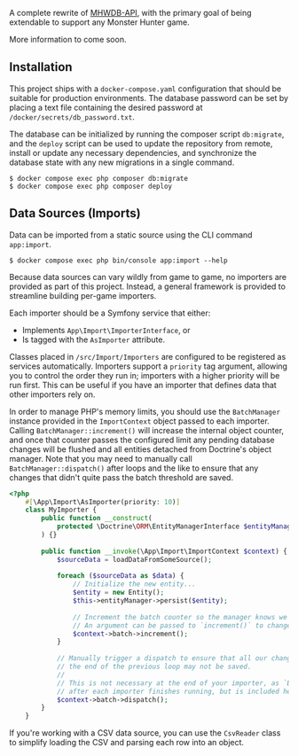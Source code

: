 A complete rewrite of [MHWDB-API](https://github.com/LartTyler/MHWDB-API), with the primary goal of being extendable to
support any Monster Hunter game.

More information to come soon.

## Installation
This project ships with a `docker-compose.yaml` configuration that should be suitable for production environments. The
database password can be set by placing a text file containing the desired password at
`/docker/secrets/db_password.txt`.

The database can be initialized by running the composer script `db:migrate`, and the `deploy` script can be used to
update the repository from remote, install or update any necessary dependencies, and synchronize the database state with
any new migrations in a single command.

```shell
$ docker compose exec php composer db:migrate
$ docker compose exec php composer deploy
```

## Data Sources (Imports)
Data can be imported from a static source using the CLI command `app:import`.

```shell
$ docker compose exec php bin/console app:import --help
```

Because data sources can vary wildly from game to game, no importers are provided as part of this project. Instead, a
general framework is provided to streamline building per-game importers.

Each importer should be a Symfony service that either:
- Implements `App\Import\ImporterInterface`, or
- Is tagged with the `AsImporter` attribute.

Classes placed in `/src/Import/Importers` are configured to be registered as services automatically. Importers support
a `priority` tag argument, allowing you to control the order they run in; importers with a higher priority will be run
first. This can be useful if you have an importer that defines data that other importers rely on.

In order to manage PHP's memory limits, you should use the `BatchManager` instance provided in the `ImportContext`
object passed to each importer. Calling `BatchManager::increment()` will increase the internal object counter, and once
that counter passes the configured limit any pending database changes will be flushed and all entities detached from
Doctrine's object manager. Note that you may need to manually call `BatchManager::dispatch()` after loops and the like
to ensure that any changes that didn't quite pass the batch threshold are saved.

```php
<?php
    #[\App\Import\AsImporter(priority: 10)]
    class MyImporter {
        public function __construct(
            protected \Doctrine\ORM\EntityManagerInterface $entityManager
        ) {}
    
        public function __invoke(\App\Import\ImportContext $context) {
            $sourceData = loadDataFromSomeSource();
            
            foreach ($sourceData as $data) {
                // Initialize the new entity...
                $entity = new Entity();
                $this->entityManager->persist($entity);
                
                // Increment the batch counter so the manager knows we've added a new tracked object.
                // An argument can be passed to `increment()` to change how much the counter is increased by.
                $context->batch->increment();
            }
            
            // Manually trigger a dispatch to ensure that all our changes are saved. Without this, any changes made at
            // the end of the previous loop may not be saved.
            //
            // This is not necessary at the end of your importer, as `BatchManager::dispatch()` is automatically called
            // after each importer finishes running, but is included here as an example.
            $context->batch->dispatch();
        }
    }
```

If you're working with a CSV data source, you can use the `CsvReader` class to simplify loading the CSV and parsing
each row into an object.